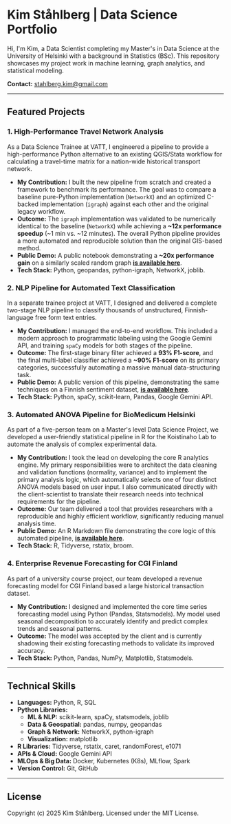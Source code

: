 # Kim Ståhlberg | Data Science Portfolio

Hi, I'm Kim, a Data Scientist completing my Master's in Data Science at the University of Helsinki with a background in Statistics (BSc). This repository showcases my project work in machine learning, graph analytics, and statistical modeling.

**Contact:** [stahlberg.kim@gmail.com](mailto:stahlberg.kim@gmail.com)

---

## Featured Projects

### 1. High-Performance Travel Network Analysis
As a Data Science Trainee at VATT, I engineered a pipeline to provide a high-performance Python alternative to an existing QGIS/Stata workflow for calculating a travel-time matrix for a nation-wide historical transport network.

* **My Contribution:** I built the new pipeline from scratch and created a framework to benchmark its performance. The goal was to compare a baseline pure-Python implementation (`NetworkX`) and an optimized C-backed implementation (`igraph`) against each other and the original legacy workflow.
* **Outcome:** The `igraph` implementation was validated to be numerically identical to the baseline (`NetworkX`) while achieving a **~12x performance speedup** (~1 min vs. ~12 minutes). The overall Python pipeline provides a more automated and reproducible solution than the original GIS-based method.
* **Public Demo:** A public notebook demonstrating a **~20x performance gain** on a similarly scaled random graph **[is available here](https://github.com/kimsta/Python-Graph-Benchmark)**.
* **Tech Stack:** Python, geopandas, python-igraph, NetworkX, joblib.

### 2. NLP Pipeline for Automated Text Classification
In a separate trainee project at VATT, I designed and delivered a complete two-stage NLP pipeline to classify thousands of unstructured, Finnish-language free form text entries.

* **My Contribution:** I managed the end-to-end workflow. This included a modern approach to programmatic labeling using the Google Gemini API, and training `spaCy` models for both stages of the pipeline.
* **Outcome:** The first-stage binary filter achieved a **93% F1-score**, and the final multi-label classifier achieved a **~90% F1-score** on its primary categories, successfully automating a massive manual data-structuring task.
* **Public Demo:** A public version of this pipeline, demonstrating the same techniques on a Finnish sentiment dataset, **[is available here](https://github.com/kimsta/spaCy_NLP_Sentiment_Demo)**.
* **Tech Stack:** Python, spaCy, scikit-learn, Pandas, Google Gemini API.

### 3. Automated ANOVA Pipeline for BioMedicum Helsinki
As part of a five-person team on a Master's level Data Science Project, we developed a user-friendly statistical pipeline in R for the Koistinaho Lab to automate the analysis of complex experimental data.

* **My Contribution:** I took the lead on developing the core R analytics engine. My primary responsibilities were to architect the data cleaning and validation functions (normality, variance) and to implement the primary analysis logic, which automatically selects one of four distinct ANOVA models based on user input. I also communicated directly with the client-scientist to translate their research needs into technical requirements for the pipeline.
* **Outcome:** Our team delivered a tool that provides researchers with a reproducible and highly efficient workflow, significantly reducing manual analysis time.
* **Public Demo:** An R Markdown file demonstrating the core logic of this automated pipeline, **[is available here](https://github.com/kimsta/R_Automated_ANOVA)**.
* **Tech Stack:** R, Tidyverse, rstatix, broom.

### 4. Enterprise Revenue Forecasting for CGI Finland
As part of a university course project, our team developed a revenue forecasting model for CGI Finland based a large historical transaction dataset.

* **My Contribution:** I designed and implemented the core time series forecasting model using Python (Pandas, Statsmodels). My model used seasonal decomposition to accurately identify and predict complex trends and seasonal patterns.
* **Outcome:** The model was accepted by the client and is currently shadowing their existing forecasting methods to validate its improved accuracy.
* **Tech Stack:** Python, Pandas, NumPy, Matplotlib, Statsmodels.

---

## Technical Skills

* **Languages:** Python, R, SQL
* **Python Libraries:**
    * **ML & NLP:** scikit-learn, spaCy, statsmodels, joblib
    * **Data & Geospatial:** pandas, numpy, geopandas
    * **Graph & Network:** NetworkX, python-igraph
    * **Visualization:** matplotlib
* **R Libraries:** Tidyverse, rstatix, caret, randomForest, e1071
* **APIs & Cloud:** Google Gemini API
* **MLOps & Big Data:** Docker, Kubernetes (K8s), MLflow, Spark
* **Version Control:** Git, GitHub

---

## License

Copyright (c) 2025 Kim Ståhlberg. Licensed under the MIT License.
